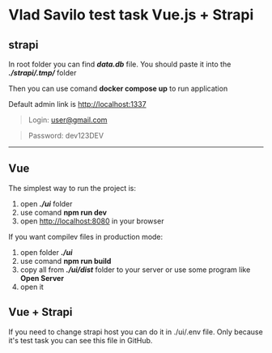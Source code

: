 # Vlad Savilo test task Vue.js + Strapi

## strapi 

In root folder you can find ***data.db*** file. You should paste it into the ***./strapi/.tmp/*** folder

Then you can use comand **docker compose up** to run application

Default admin link is [http://localhost:1337](http://localhost:1337)


> Login:        user@gmail.com

> Password:     dev123DEV

---

## Vue

The simplest way to run the project is: 

1. open ***./ui*** folder 
2. use comand **npm run dev**
3. open [http://localhost:8080](http://localhost:8080) in your browser


If you want compilev files in production mode:

1. open folder ***./ui*** 
2. use comand **npm run build**
3. copy all from ***./ui/dist*** folder to your server or use some program like **Open Server**
4. open it


## Vue + Strapi

If you need to change strapi host you can do it in ./ui/.env file. Only because it's test task you can see this file in GitHub.
